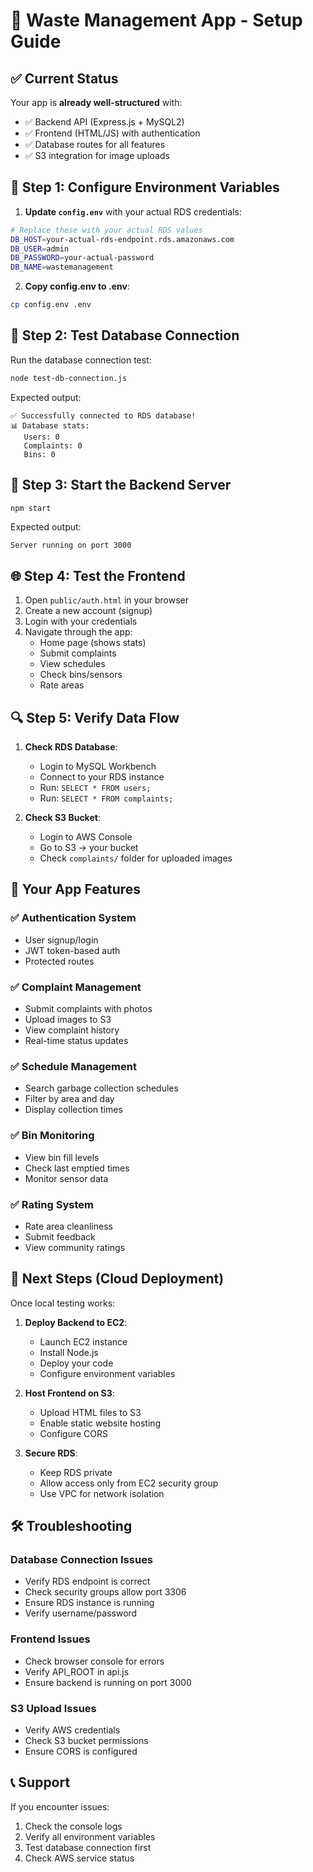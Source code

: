 # 🚀 Waste Management App - Setup Guide

## ✅ Current Status
Your app is **already well-structured** with:
- ✅ Backend API (Express.js + MySQL2)
- ✅ Frontend (HTML/JS) with authentication
- ✅ Database routes for all features
- ✅ S3 integration for image uploads

## 🔧 Step 1: Configure Environment Variables

1. **Update `config.env`** with your actual RDS credentials:
```bash
# Replace these with your actual RDS values
DB_HOST=your-actual-rds-endpoint.rds.amazonaws.com
DB_USER=admin
DB_PASSWORD=your-actual-password
DB_NAME=wastemanagement
```

2. **Copy config.env to .env**:
```bash
cp config.env .env
```

## 🧪 Step 2: Test Database Connection

Run the database connection test:
```bash
node test-db-connection.js
```

Expected output:
```
✅ Successfully connected to RDS database!
📊 Database stats:
   Users: 0
   Complaints: 0
   Bins: 0
```

## 🚀 Step 3: Start the Backend Server

```bash
npm start
```

Expected output:
```
Server running on port 3000
```

## 🌐 Step 4: Test the Frontend

1. Open `public/auth.html` in your browser
2. Create a new account (signup)
3. Login with your credentials
4. Navigate through the app:
   - Home page (shows stats)
   - Submit complaints
   - View schedules
   - Check bins/sensors
   - Rate areas

## 🔍 Step 5: Verify Data Flow

1. **Check RDS Database**:
   - Login to MySQL Workbench
   - Connect to your RDS instance
   - Run: `SELECT * FROM users;`
   - Run: `SELECT * FROM complaints;`

2. **Check S3 Bucket**:
   - Login to AWS Console
   - Go to S3 → your bucket
   - Check `complaints/` folder for uploaded images

## 🎯 Your App Features

### ✅ Authentication System
- User signup/login
- JWT token-based auth
- Protected routes

### ✅ Complaint Management
- Submit complaints with photos
- Upload images to S3
- View complaint history
- Real-time status updates

### ✅ Schedule Management
- Search garbage collection schedules
- Filter by area and day
- Display collection times

### ✅ Bin Monitoring
- View bin fill levels
- Check last emptied times
- Monitor sensor data

### ✅ Rating System
- Rate area cleanliness
- Submit feedback
- View community ratings

## 🚀 Next Steps (Cloud Deployment)

Once local testing works:

1. **Deploy Backend to EC2**:
   - Launch EC2 instance
   - Install Node.js
   - Deploy your code
   - Configure environment variables

2. **Host Frontend on S3**:
   - Upload HTML files to S3
   - Enable static website hosting
   - Configure CORS

3. **Secure RDS**:
   - Keep RDS private
   - Allow access only from EC2 security group
   - Use VPC for network isolation

## 🛠️ Troubleshooting

### Database Connection Issues
- Verify RDS endpoint is correct
- Check security groups allow port 3306
- Ensure RDS instance is running
- Verify username/password

### Frontend Issues
- Check browser console for errors
- Verify API_ROOT in api.js
- Ensure backend is running on port 3000

### S3 Upload Issues
- Verify AWS credentials
- Check S3 bucket permissions
- Ensure CORS is configured

## 📞 Support

If you encounter issues:
1. Check the console logs
2. Verify all environment variables
3. Test database connection first
4. Check AWS service status
